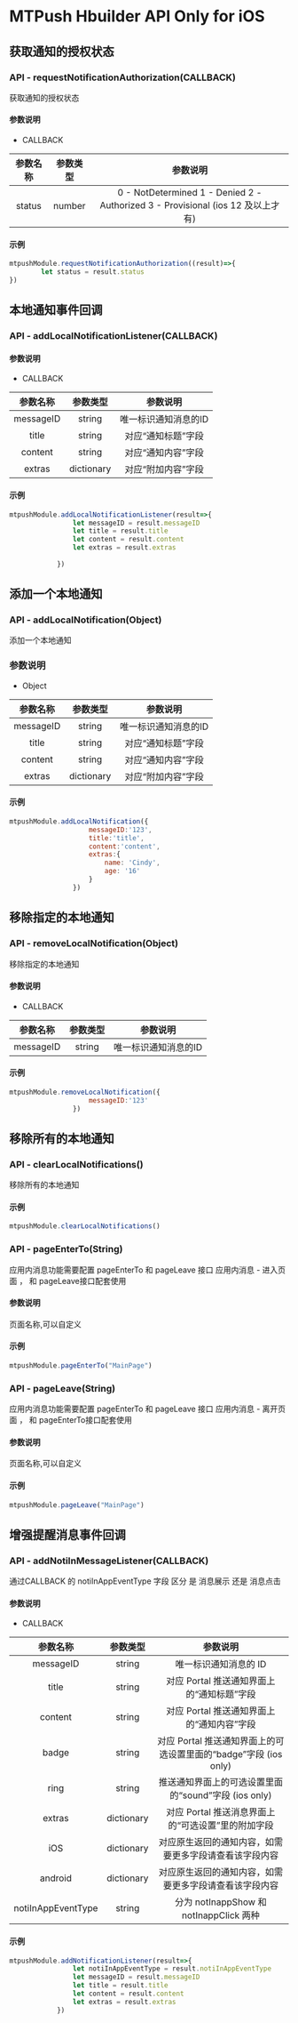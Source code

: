 # MTPush Hbuilder API Only for iOS

## 获取通知的授权状态 
### API - requestNotificationAuthorization(CALLBACK)
获取通知的授权状态

#### 参数说明

- CALLBACK

|参数名称|参数类型|参数说明|
|:-----:|:----:|:-----:|
|status|number|0 - NotDetermined 1 - Denied 2 - Authorized 3 - Provisional (ios 12 及以上才有)|


#### 示例
```javascript
mtpushModule.requestNotificationAuthorization((result)=>{
		let status = result.status
})
```

## 本地通知事件回调

### API - addLocalNotificationListener(CALLBACK)

#### 参数说明

- CALLBACK

|参数名称|参数类型|参数说明|
|:-----:|:----:|:-----:|
|messageID|string|唯一标识通知消息的ID|
|title|string|对应“通知标题”字段|
|content|string|对应“通知内容”字段|
|extras|dictionary|对应“附加内容”字段|

#### 示例
```javascript
mtpushModule.addLocalNotificationListener(result=>{
				let messageID = result.messageID
				let title = result.title
				let content = result.content
				let extras = result.extras
				
			})
```

## 添加一个本地通知

### API - addLocalNotification(Object)
添加一个本地通知

### 参数说明

- Object

|参数名称|参数类型|参数说明|
|:-----:|:----:|:-----:|
|messageID|string|唯一标识通知消息的ID|
|title|string|对应“通知标题”字段|
|content|string|对应“通知内容”字段|
|extras|dictionary|对应“附加内容”字段|

#### 示例
```javascript
mtpushModule.addLocalNotification({
					messageID:'123',
					title:'title',
					content:'content',
					extras:{
						name: 'Cindy',
						age: '16'
					}
				})
```

## 移除指定的本地通知

### API - removeLocalNotification(Object)
移除指定的本地通知

#### 参数说明

- CALLBACK

|参数名称|参数类型|参数说明|
|:-----:|:----:|:-----:|
|messageID|string|唯一标识通知消息的ID|

#### 示例
```javascript
mtpushModule.removeLocalNotification({
					messageID:'123'
				})
```

## 移除所有的本地通知

### API - clearLocalNotifications()
移除所有的本地通知

#### 示例
```javascript
mtpushModule.clearLocalNotifications()
```


### API - pageEnterTo(String)
应用内消息功能需要配置 pageEnterTo 和 pageLeave 接口
应用内消息 - 进入页面 ， 和 pageLeave接口配套使用

#### 参数说明

页面名称,可以自定义

#### 示例
```javascript
mtpushModule.pageEnterTo("MainPage")
```

### API - pageLeave(String)
应用内消息功能需要配置 pageEnterTo 和 pageLeave 接口
应用内消息 - 离开页面 ， 和 pageEnterTo接口配套使用

#### 参数说明

页面名称,可以自定义

#### 示例
```javascript
mtpushModule.pageLeave("MainPage")
```

## 增强提醒消息事件回调

###  API - addNotiInMessageListener(CALLBACK)
通过CALLBACK 的 notiInAppEventType 字段 区分 是 消息展示 还是 消息点击

#### 参数说明

- CALLBACK

|参数名称|参数类型|参数说明|
|:-----:|:----:|:-----:|
|messageID|string|唯一标识通知消息的 ID|
|title|string|对应 Portal 推送通知界面上的“通知标题”字段|
|content|string|对应 Portal 推送通知界面上的“通知内容”字段|
|badge|string|对应 Portal 推送通知界面上的可选设置里面的“badge”字段 (ios only)|
|ring|string|推送通知界面上的可选设置里面的“sound”字段 (ios only)|
|extras|dictionary|对应 Portal 推送消息界面上的“可选设置”里的附加字段|
|iOS|dictionary|对应原生返回的通知内容，如需要更多字段请查看该字段内容|
|android|dictionary|对应原生返回的通知内容，如需要更多字段请查看该字段内容|
|notiInAppEventType|string|分为 notInappShow 和 notInappClick 两种|

#### 示例
```javascript
mtpushModule.addNotificationListener(result=>{
				let notiInAppEventType = result.notiInAppEventType
				let messageID = result.messageID
				let title = result.title
				let content = result.content
				let extras = result.extras
			})
```







